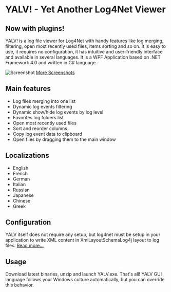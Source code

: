 # YALV! - Yet Another Log4Net Viewer
## Now with plugins!

YALV! is a log file viewer for Log4Net with handy features like log merging, filtering, open most recently used files, items sorting and so on. It is easy to use, it requires no configuration, it has intuitive and user-friendly interface and available in several languages. It is a WPF Application based on .NET Framework 4.0 and written in C# language.

![Screenshot](/doc/images/YALV-Win.png?raw=true "YALV Main Window") 
[More Screenshots](https://github.com/LukePet/YALV/wiki/Screenshots)

## Main features
* Log files merging into one list
* Dynamic log events filtering
* Dynamic show/hide log events by log level
* Favorites log folders list
* Open most recently used files
* Sort and reorder columns
* Copy log event data to clipboard
* Open files by dragging them to the main window

## Localizations
* English
* French
* German
* Italian
* Russian
* Japanese
* Chinese
* Greek

## Configuration
YALV itself does not require any setup, but log4net must be setup in your application to write XML content in XmlLayoutSchemaLog4j layout to log files. [Read more...](https://github.com/LukePet/YALV/wiki)

## Usage
Download latest binaries, unzip and launch YALV.exe. That's all!
YALV GUI language follows your Windows culture automatically, but you can override this behavior.

